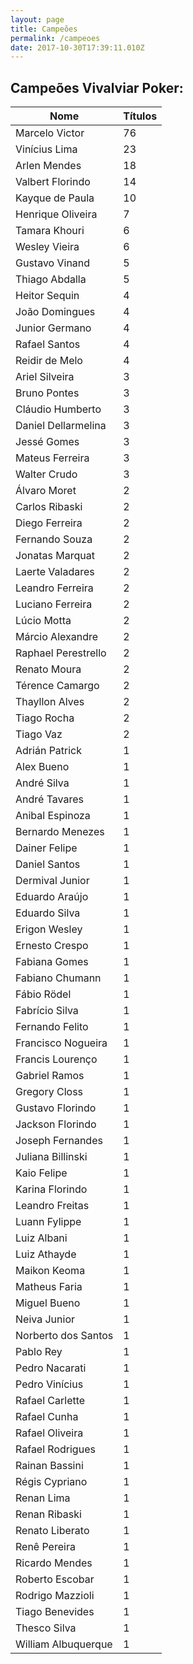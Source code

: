 ```yaml
---
layout: page
title: Campeões
permalink: /campeoes
date: 2017-10-30T17:39:11.010Z
---
```

<div class="section" id="historico">

<div class="container">

<div class="row justify-content-center">

<div class="col-8">

<h2>Campeões Vivalviar Poker:</h2>

<table class="table table-bordered">

<thead>

<th>Nome</th>

<th>Títulos</th>

</thead>

<tbody>

<tr>

<td>Marcelo Victor</td>

<td>76</td>

</tr>

<tr>

<td>Vinícius Lima</td>

<td>23</td>

</tr>

<tr>

<td>Arlen Mendes</td>

<td>18</td>

</tr>

<tr>

<td>Valbert Florindo</td>

<td>14</td>

</tr>

<tr>

<td>Kayque de Paula</td>

<td>10</td>

</tr>

<tr>

<td>Henrique Oliveira</td>

<td>7</td>

</tr>

<tr>

<td>Tamara Khouri</td>

<td>6</td>

</tr>

<tr>

<td>Wesley Vieira</td>

<td>6</td>

</tr>

<tr>

<td>Gustavo Vinand</td>

<td>5</td>

</tr>

<tr>

<td>Thiago Abdalla</td>

<td>5</td>

</tr>

<tr>

<td>Heitor Sequin</td>

<td>4</td>

</tr>

<tr>

<td>João Domingues</td>

<td>4</td>

</tr>

<tr>

<td>Junior Germano</td>

<td>4</td>

</tr>

<tr>

<td>Rafael Santos</td>

<td>4</td>

</tr>

<tr>

<td>Reidir de Melo</td>

<td>4</td>

</tr>

<tr>

<td>Ariel Silveira</td>

<td>3</td>

</tr>

<tr>

<td>Bruno Pontes</td>

<td>3</td>

</tr>

<tr>

<td>Cláudio Humberto</td>

<td>3</td>

</tr>

<tr>

<td>Daniel Dellarmelina</td>

<td>3</td>

</tr>

<tr>

<td>Jessé Gomes</td>

<td>3</td>

</tr>

<tr>

<td>Mateus Ferreira</td>

<td>3</td>

</tr>

<tr>

<td>Walter Crudo</td>

<td>3</td>

</tr>

<tr>

<td>Álvaro Moret</td>

<td>2</td>

</tr>

<tr>

<td>Carlos Ribaski</td>

<td>2</td>

</tr>

<tr>

<td>Diego Ferreira</td>

<td>2</td>

</tr>

<tr>

<td>Fernando Souza</td>

<td>2</td>

</tr>

<tr>

<td>Jonatas Marquat</td>

<td>2</td>

</tr>

<tr>

<td>Laerte Valadares</td>

<td>2</td>

</tr>

<tr>

<td>Leandro Ferreira</td>

<td>2</td>

</tr>

<tr>

<td>Luciano Ferreira</td>

<td>2</td>

</tr>

<tr>

<td>Lúcio Motta</td>

<td>2</td>

</tr>

<tr>

<td>Márcio Alexandre</td>

<td>2</td>

</tr>

<tr>

<td>Raphael Perestrello</td>

<td>2</td>

</tr>

<tr>

<td>Renato Moura</td>

<td>2</td>

</tr>

<tr>

<td>Térence Camargo</td>

<td>2</td>

</tr>

<tr>

<td>Thayllon Alves</td>

<td>2</td>

</tr>

<tr>

<td>Tiago Rocha</td>

<td>2</td>

</tr>

<tr>

<td>Tiago Vaz</td>

<td>2</td>

</tr>

<tr>

<td>Adrián Patrick</td>

<td>1</td>

</tr>

<tr>

<td>Alex Bueno</td>

<td>1</td>

</tr>

<tr>

<td>André Silva</td>

<td>1</td>

</tr>

<tr>

<td>André Tavares</td>

<td>1</td>

</tr>

<tr>

<td>Anibal Espinoza</td>

<td>1</td>

</tr>

<tr>

<td>Bernardo Menezes</td>

<td>1</td>

</tr>

<tr>

<td>Dainer Felipe</td>

<td>1</td>

</tr>

<tr>

<td>Daniel Santos</td>

<td>1</td>

</tr>

<tr>

<td>Dermival Junior</td>

<td>1</td>

</tr>

<tr>

<td>Eduardo Araújo</td>

<td>1</td>

</tr>

<tr>

<td>Eduardo Silva</td>

<td>1</td>

</tr>

<tr>

<td>Erigon Wesley</td>

<td>1</td>

</tr>

<tr>

<td>Ernesto Crespo</td>

<td>1</td>

</tr>

<tr>

<td>Fabiana Gomes</td>

<td>1</td>

</tr>

<tr>

<td>Fabiano Chumann</td>

<td>1</td>

</tr>

<tr>

<td>Fábio Rödel</td>

<td>1</td>

</tr>

<tr>

<td>Fabrício Silva</td>

<td>1</td>

</tr>

<tr>

<td>Fernando Felito</td>

<td>1</td>

</tr>

<tr>

<td>Francisco Nogueira</td>

<td>1</td>

</tr>

<tr>

<td>Francis Lourenço</td>

<td>1</td>

</tr>

<tr>

<td>Gabriel Ramos</td>

<td>1</td>

</tr>

<tr>

<td>Gregory Closs</td>

<td>1</td>

</tr>

<tr>

<td>Gustavo Florindo</td>

<td>1</td>

</tr>

<tr>

<td>Jackson Florindo</td>

<td>1</td>

</tr>

<tr>

<td>Joseph Fernandes</td>

<td>1</td>

</tr>

<tr>

<td>Juliana Billinski</td>

<td>1</td>

</tr>

<tr>

<td>Kaio Felipe</td>

<td>1</td>

</tr>

<tr>

<td>Karina Florindo</td>

<td>1</td>

</tr>

<tr>

<td>Leandro Freitas</td>

<td>1</td>

</tr>                                

<tr>

<td>Luann Fylippe</td>

<td>1</td>

</tr>

<tr>

<td>Luiz Albani</td>

<td>1</td>

</tr>

<tr>

<td>Luiz Athayde</td>

<td>1</td>

</tr>

<tr>

<td>Maikon Keoma</td>

<td>1</td>

</tr>

<tr>

<td>Matheus Faria</td>

<td>1</td>

</tr>

<tr>

<td>Miguel Bueno</td>

<td>1</td>

</tr>

<tr>

<td>Neiva Junior</td>

<td>1</td>

</tr>

<tr>

<td>Norberto dos Santos</td>

<td>1</td>

</tr>

<tr>

<td>Pablo Rey</td>

<td>1</td>

</tr>

<tr>

<td>Pedro Nacarati</td>

<td>1</td>

</tr>

<tr>

<td>Pedro Vinícius</td>

<td>1</td>

</tr>

<tr>

<td>Rafael Carlette</td>

<td>1</td>

</tr>

<tr>

<td>Rafael Cunha</td>

<td>1</td>

</tr>

<tr>

<td>Rafael Oliveira</td>

<td>1</td>

</tr>

<tr>

<td>Rafael Rodrigues</td>

<td>1</td>

</tr>

<tr>

<td>Rainan Bassini</td>

<td>1</td>

</tr>

<tr>

<td>Régis Cypriano</td>

<td>1</td>

</tr>

<tr>

<td>Renan Lima</td>

<td>1</td>

</tr>

<tr>

<td>Renan Ribaski</td>

<td>1</td>

</tr>

<tr>

<td>Renato Liberato</td>

<td>1</td>

</tr>

<tr>

<td>Renê Pereira</td>

<td>1</td>

</tr>

<tr>

<td>Ricardo Mendes</td>

<td>1</td>

</tr>

<tr>

<td>Roberto Escobar</td>

<td>1</td>

</tr>

<tr>

<td>Rodrigo Mazzioli</td>

<td>1</td>

</tr>

<tr>

<td>Tiago Benevides</td>

<td>1</td>

</tr>

<tr>

<td>Thesco Silva</td>

<td>1</td>

</tr>

<tr>

<td>William Albuquerque</td>

<td>1</td>

</tr>

</tbody>

</table>

</div>

</div>

</div>

</div>

